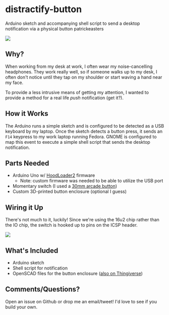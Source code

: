 # distractify-button
Arduino sketch and accompanying shell script to send a desktop notification via
a physical button patrickeasters

<img src="https://media.giphy.com/media/PK7G39mRyNaRa/giphy.gif">

## Why?
When working from my desk at work, I often wear my noise-cancelling headphones. They work really well, so if someone walks up to my desk, I often don't notice until they tap on my shoulder or start waving a hand near my face.

To provide a less intrusive means of getting my attention, I wanted to provide a method for a real life *push* notification (get it?).

## How it Works
The Arduino runs a simple sketch and is configured to be detected as a USB keyboard by my laptop. Once the sketch detects a button press, it sends an `F14` keypress to my work laptop running Fedora. GNOME is configured to map this event to execute a simple shell script that sends the desktop notification.

## Parts Needed
* Arduino Uno w/ [HoodLoader2](https://github.com/NicoHood/HoodLoader2) firmware
   - Note: custom firmware was needed to be able to utilize the USB port
* Momentary switch (I used a [30mm arcade button](https://www.aliexpress.com/item/Free-Shipping-Red-30mm-Arcade-Push-Button-Switch-Built-in-Micro-Switch-Perfect-Replace-SANWA-OBSF/32741696037.html))
* Custom 3D-printed button enclosure (optional I guess)

## Wiring it Up
There's not much to it, luckily! Since we're using the 16u2 chip rather than the IO chip, the switch is hooked up to pins on the ICSP header.

<img src="https://raw.githubusercontent.com/patrickeasters/distractify-button/master/extra/layout_bb.png">

## What's Included
* Arduino sketch
* Shell script for notification
* OpenSCAD files for the button enclosure ([also on Thingiverse](https://www.thingiverse.com/thing:2348248))

## Comments/Questions?
Open an issue on Github or drop me an email/tweet! I'd love to see if you build your own.
